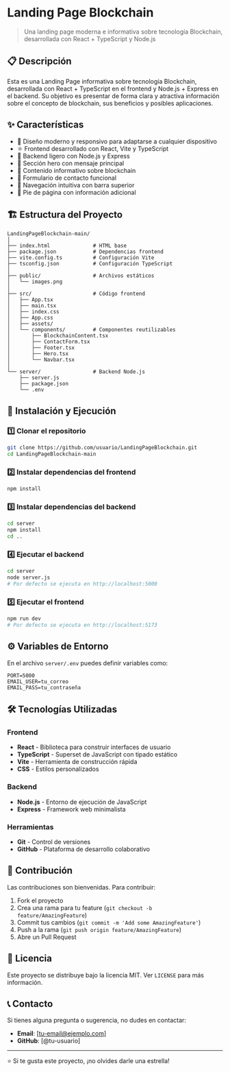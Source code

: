 
# Landing Page Blockchain

> Una landing page moderna e informativa sobre tecnología Blockchain, desarrollada con React + TypeScript y Node.js

## 📋 Descripción

Esta es una Landing Page informativa sobre tecnología Blockchain, desarrollada con React + TypeScript en el frontend y Node.js + Express en el backend. Su objetivo es presentar de forma clara y atractiva información sobre el concepto de blockchain, sus beneficios y posibles aplicaciones.

## ✨ Características

- 🎨 Diseño moderno y responsivo para adaptarse a cualquier dispositivo
- ⚛️ Frontend desarrollado con React, Vite y TypeScript
- 🚀 Backend ligero con Node.js y Express
- 🦸 Sección hero con mensaje principal
- 📖 Contenido informativo sobre blockchain
- 📧 Formulario de contacto funcional
- 🧭 Navegación intuitiva con barra superior
- 🦶 Pie de página con información adicional

## 🏗️ Estructura del Proyecto

```
LandingPageBlockchain-main/
│
├── index.html              # HTML base
├── package.json            # Dependencias frontend
├── vite.config.ts          # Configuración Vite
├── tsconfig.json           # Configuración TypeScript
│
├── public/                 # Archivos estáticos
│   └── images.png
│
├── src/                    # Código frontend
│   ├── App.tsx
│   ├── main.tsx
│   ├── index.css
│   ├── App.css
│   ├── assets/
│   └── components/         # Componentes reutilizables
│       ├── BlockchainContent.tsx
│       ├── ContactForm.tsx
│       ├── Footer.tsx
│       ├── Hero.tsx
│       └── Navbar.tsx
│
└── server/                 # Backend Node.js
    ├── server.js
    ├── package.json
    └── .env
```

## 🚀 Instalación y Ejecución

### 1️⃣ Clonar el repositorio

```bash
git clone https://github.com/usuario/LandingPageBlockchain.git
cd LandingPageBlockchain-main
```

### 2️⃣ Instalar dependencias del frontend

```bash
npm install
```

### 3️⃣ Instalar dependencias del backend

```bash
cd server
npm install
cd ..
```

### 4️⃣ Ejecutar el backend

```bash
cd server
node server.js
# Por defecto se ejecuta en http://localhost:5000
```

### 5️⃣ Ejecutar el frontend

```bash
npm run dev
# Por defecto se ejecuta en http://localhost:5173
```

## ⚙️ Variables de Entorno

En el archivo `server/.env` puedes definir variables como:

```env
PORT=5000
EMAIL_USER=tu_correo
EMAIL_PASS=tu_contraseña
```

## 🛠️ Tecnologías Utilizadas

### Frontend
- **React** - Biblioteca para construir interfaces de usuario
- **TypeScript** - Superset de JavaScript con tipado estático
- **Vite** - Herramienta de construcción rápida
- **CSS** - Estilos personalizados

### Backend
- **Node.js** - Entorno de ejecución de JavaScript
- **Express** - Framework web minimalista

### Herramientas
- **Git** - Control de versiones
- **GitHub** - Plataforma de desarrollo colaborativo

## 🤝 Contribución

Las contribuciones son bienvenidas. Para contribuir:

1. Fork el proyecto
2. Crea una rama para tu feature (`git checkout -b feature/AmazingFeature`)
3. Commit tus cambios (`git commit -m 'Add some AmazingFeature'`)
4. Push a la rama (`git push origin feature/AmazingFeature`)
5. Abre un Pull Request

## 📝 Licencia

Este proyecto se distribuye bajo la licencia MIT. Ver `LICENSE` para más información.

## 📞 Contacto

Si tienes alguna pregunta o sugerencia, no dudes en contactar:

- **Email**: [tu-email@ejemplo.com]
- **GitHub**: [@tu-usuario]

---

⭐ Si te gusta este proyecto, ¡no olvides darle una estrella!
